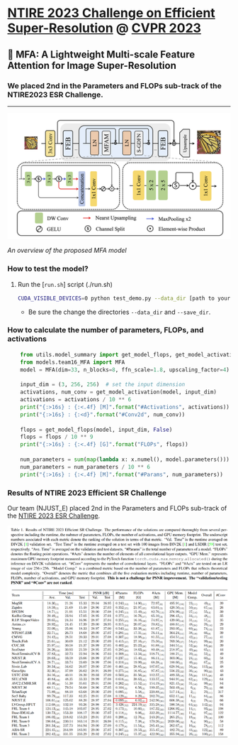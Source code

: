 # [NTIRE 2023 Challenge on Efficient Super-Resolution](https://openaccess.thecvf.com/content/CVPR2023W/NTIRE/papers/Li_NTIRE_2023_Challenge_on_Efficient_Super-Resolution_Methods_and_Results_CVPRW_2023_paper.pdf) @ [CVPR 2023](https://cvpr2023.thecvf.com/)

## 📖 MFA: A Lightweight Multi-scale Feature Attention for Image Super-Resolution
### We placed 2nd in the Parameters and FLOPs sub-track of the NTIRE2023 ESR Challenge.
---
<p align="center">
  <img width="800" src="./figs/MFA.png">
</p>

*An overview of the proposed MFA model*

### How to test the model?

1. Run the [`run.sh`] script (./run.sh)
    ```bash
    CUDA_VISIBLE_DEVICES=0 python test_demo.py --data_dir [path to your data dir] --save_dir [path to your save dir] --model_id 16
    ```
    - Be sure the change the directories `--data_dir` and `--save_dir`.

   
### How to calculate the number of parameters, FLOPs, and activations

```python
    from utils.model_summary import get_model_flops, get_model_activation
    from models.team16_MFA import MFA
    model = MFA(dim=33, n_blocks=8, ffn_scale=1.8, upscaling_factor=4)
    
    input_dim = (3, 256, 256)  # set the input dimension
    activations, num_conv = get_model_activation(model, input_dim)
    activations = activations / 10 ** 6
    print("{:>16s} : {:<.4f} [M]".format("#Activations", activations))
    print("{:>16s} : {:<d}".format("#Conv2d", num_conv))

    flops = get_model_flops(model, input_dim, False)
    flops = flops / 10 ** 9
    print("{:>16s} : {:<.4f} [G]".format("FLOPs", flops))

    num_parameters = sum(map(lambda x: x.numel(), model.parameters()))
    num_parameters = num_parameters / 10 ** 6
    print("{:>16s} : {:<.4f} [M]".format("#Params", num_parameters))
```


### Results of NTIRE 2023 Efficient SR Challenge
Our team (NJUST_E) placed 2nd in the Parameters and FLOPs sub-track of the [NTIRE 2023 ESR Challenge](https://openaccess.thecvf.com/content/CVPR2023W/NTIRE/papers/Li_NTIRE_2023_Challenge_on_Efficient_Super-Resolution_Methods_and_Results_CVPRW_2023_paper.pdf).
<p align="center">
  <img width="800" src="./figs/ESR2023_results.png">
</p>

